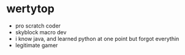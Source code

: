 # wertytop
- pro scratch coder
- skyblock macro dev
- i know java, and learned python at one point but forgot everythin
- legitimate gamer
